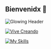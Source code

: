 ## Bienvenidx 👋

![Glowing Header](https://readme-typing-svg.herokuapp.com?color=%23ff007f&size=25&center=true&vCenter=true&width=600&height=40&lines=🌟+Bienvenido+a+mi+GitHub!+🌟;💻+Desarrollador+en+progreso...+🚀;📚+Siempre+aprendiendo+nuevas+cosas!)

[![Vive Creando](https://readme-typing-svg.herokuapp.com?font=Fira+Code&pause=1000&width=435&lines=Vive+creando)](https://git.io/typing-svg)

[![My Skills](https://skillicons.dev/icons?i=js,html,css,astro)](https://skillicons.dev)
